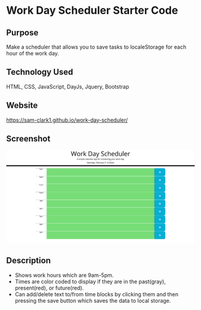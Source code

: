 # Work Day Scheduler Starter Code


## Purpose
Make a scheduler that allows you to save tasks to localeStorage for each hour of the work day.

## Technology Used
HTML, CSS, JavaScript, DayJs, Jquery, Bootstrap

## Website
https://sam-clark1.github.io/work-day-scheduler/

## Screenshot
<img src = "./assets/images/screenshot.png" alt = "day scheduler" />

## Description
- Shows work hours which are 9am-5pm.
- Times are color coded to display if they are in the past(gray), present(red), or future(red).
- Can add/delete text to/from time blocks by clicking them and then pressing the save button which saves the data to local storage.

